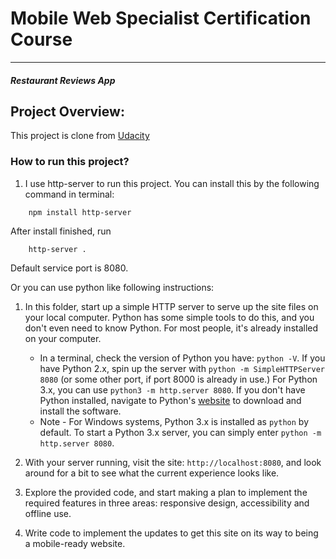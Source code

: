 # Mobile Web Specialist Certification Course
---
#### _Restaurant Reviews App_

## Project Overview: 
This project is clone from [Udacity](https://github.com/udacity/mws-restaurant-stage-1)


### How to run this project?
1. I use http-server to run this project. You can install this by the following command in terminal:
```
    npm install http-server
```

After install finished, run 

```
    http-server .
```

Default service port is 8080.

Or you can use python like following instructions:
1. In this folder, start up a simple HTTP server to serve up the site files on your local computer. Python has some simple tools to do this, and you don't even need to know Python. For most people, it's already installed on your computer.

    * In a terminal, check the version of Python you have: `python -V`. If you have Python 2.x, spin up the server with `python -m SimpleHTTPServer 8080` (or some other port, if port 8000 is already in use.) For Python 3.x, you can use `python3 -m http.server 8080`. If you don't have Python installed, navigate to Python's [website](https://www.python.org/) to download and install the software.
   * Note -  For Windows systems, Python 3.x is installed as `python` by default. To start a Python 3.x server, you can simply enter `python -m http.server 8080`.
2. With your server running, visit the site: `http://localhost:8080`, and look around for a bit to see what the current experience looks like.
3. Explore the provided code, and start making a plan to implement the required features in three areas: responsive design, accessibility and offline use.
4. Write code to implement the updates to get this site on its way to being a mobile-ready website.

